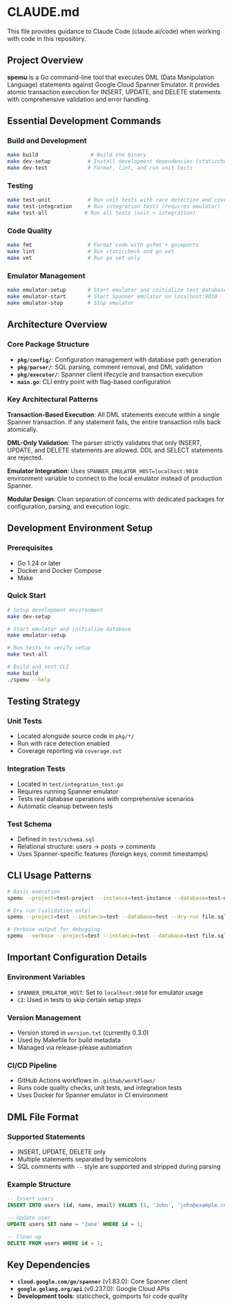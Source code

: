 # CLAUDE.md

This file provides guidance to Claude Code (claude.ai/code) when working with code in this repository.

## Project Overview

**spemu** is a Go command-line tool that executes DML (Data Manipulation Language) statements against Google Cloud Spanner Emulator. It provides atomic transaction execution for INSERT, UPDATE, and DELETE statements with comprehensive validation and error handling.

## Essential Development Commands

### Build and Development
```bash
make build                 # Build the binary
make dev-setup            # Install development dependencies (staticcheck, goimports)
make dev-test             # Format, lint, and run unit tests
```

### Testing
```bash
make test-unit            # Run unit tests with race detection and coverage
make test-integration     # Run integration tests (requires emulator)
make test-all            # Run all tests (unit + integration)
```

### Code Quality
```bash
make fmt                  # Format code with gofmt + goimports
make lint                 # Run staticcheck and go vet
make vet                  # Run go vet only
```

### Emulator Management
```bash
make emulator-setup       # Start emulator and initialize test database
make emulator-start       # Start Spanner emulator on localhost:9010
make emulator-stop        # Stop emulator
```

## Architecture Overview

### Core Package Structure
- **`pkg/config/`**: Configuration management with database path generation
- **`pkg/parser/`**: SQL parsing, comment removal, and DML validation 
- **`pkg/executor/`**: Spanner client lifecycle and transaction execution
- **`main.go`**: CLI entry point with flag-based configuration

### Key Architectural Patterns

**Transaction-Based Execution**: All DML statements execute within a single Spanner transaction. If any statement fails, the entire transaction rolls back atomically.

**DML-Only Validation**: The parser strictly validates that only INSERT, UPDATE, and DELETE statements are allowed. DDL and SELECT statements are rejected.

**Emulator Integration**: Uses `SPANNER_EMULATOR_HOST=localhost:9010` environment variable to connect to the local emulator instead of production Spanner.

**Modular Design**: Clean separation of concerns with dedicated packages for configuration, parsing, and execution logic.

## Development Environment Setup

### Prerequisites
- Go 1.24 or later
- Docker and Docker Compose
- Make

### Quick Start
```bash
# Setup development environment
make dev-setup

# Start emulator and initialize database
make emulator-setup

# Run tests to verify setup
make test-all

# Build and test CLI
make build
./spemu --help
```

## Testing Strategy

### Unit Tests
- Located alongside source code in `pkg/*/`
- Run with race detection enabled
- Coverage reporting via `coverage.out`

### Integration Tests
- Located in `test/integration_test.go`
- Requires running Spanner emulator
- Tests real database operations with comprehensive scenarios
- Automatic cleanup between tests

### Test Schema
- Defined in `test/schema.sql`
- Relational structure: users → posts → comments
- Uses Spanner-specific features (foreign keys, commit timestamps)

## CLI Usage Patterns

```bash
# Basic execution
spemu --project=test-project --instance=test-instance --database=test-database file.sql

# Dry run (validation only)
spemu --project=test --instance=test --database=test --dry-run file.sql

# Verbose output for debugging
spemu --verbose --project=test --instance=test --database=test file.sql
```

## Important Configuration Details

### Environment Variables
- `SPANNER_EMULATOR_HOST`: Set to `localhost:9010` for emulator usage
- `CI`: Used in tests to skip certain setup steps

### Version Management
- Version stored in `version.txt` (currently 0.3.0)
- Used by Makefile for build metadata
- Managed via release-please automation

### CI/CD Pipeline
- GitHub Actions workflows in `.github/workflows/`
- Runs code quality checks, unit tests, and integration tests
- Uses Docker for Spanner emulator in CI environment

## DML File Format

### Supported Statements
- INSERT, UPDATE, DELETE only
- Multiple statements separated by semicolons
- SQL comments with `--` style are supported and stripped during parsing

### Example Structure
```sql
-- Insert users
INSERT INTO users (id, name, email) VALUES (1, 'John', 'john@example.com');

-- Update user
UPDATE users SET name = 'Jane' WHERE id = 1;

-- Clean up
DELETE FROM users WHERE id = 1;
```

## Key Dependencies

- **`cloud.google.com/go/spanner`** (v1.83.0): Core Spanner client
- **`google.golang.org/api`** (v0.237.0): Google Cloud APIs
- **Development tools**: staticcheck, goimports for code quality